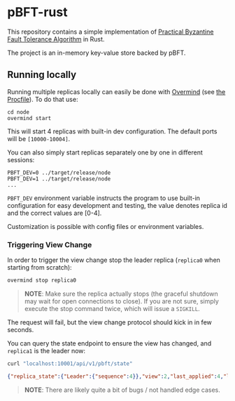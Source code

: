 # pBFT-rust

This repository contains a simple implementation of [Practical Byzantine Fault Tolerance Algorithm](https://pmg.csail.mit.edu/papers/osdi99.pdf) in Rust.

The project is an in-memory key-value store backed by pBFT.

## Running locally

Running multiple replicas locally can easily be done with [Overmind](https://github.com/DarthSim/overmind) (see [the Procfile](./kv-node/Procfile)). To do that use:
```
cd node
overmind start
```

This will start 4 replicas with built-in dev configuration. The default ports will be `[10000-10004]`.

You can also simply start replicas separately one by one in different sessions:
```
PBFT_DEV=0 ../target/release/node
PBFT_DEV=1 ../target/release/node
...
```
`PBFT_DEV` environment variable instructs the program to use built-in configuration for easy development and testing, the value denotes replica id and the correct values are [0-4].

Customization is possible with config files or environment variables.

### Triggering View Change

In order to trigger the view change stop the leader replica (`replica0` when starting from scratch):
```bash
overmind stop replica0
```
> **NOTE**: Make sure the replica actually stops (the graceful shutdown may wait for open connections to close). If you are not sure, simply execute the stop command twice, which will issue a `SIGKILL`.

The request will fail, but the view change protocol should kick in in few seconds.

You can query the state endpoint to ensure the view has changed, and `replica1` is the leader now:
```bash
curl "localhost:10001/api/v1/pbft/state"
```
```json
{"replica_state":{"Leader":{"sequence":4}},"view":2,"last_applied":4,"last_stable_checkpoint_sequence":null}
```

> **NOTE**: There are likely quite a bit of bugs / not handled edge cases.
